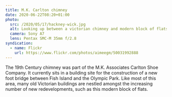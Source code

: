 ```yaml
---
title: M.K. Carlton chimney
date: 2020-06-22T08:20+01:00
photo:
  src: /2020/05/17/hackney-wick.jpg
  alt: Looking up between a victorian chimney and modern block of flats
  camera: Sony A7
  lens: Pentax SMC-M 35mm f/2.8
syndication:
  - name: Flickr
    url: https://www.flickr.com/photos/aimeegm/50031992888
---
```


The 19th Century chimney was part of the M.K. Associates Carlton Shoe Company. It currently sits in a building site for the construction of a new foot bridge between Fish Island and the Olympic Park. Like most of this area, many old Victorian buildings are nestled amongst the increasing number of new redevelopments, such as this modern block of flats.
